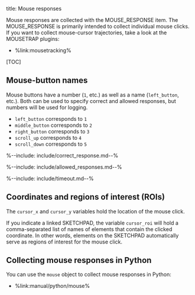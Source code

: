 title: Mouse responses

Mouse responses are collected with the MOUSE_RESPONSE item. The MOUSE_RESPONSE is primarily intended to collect individual mouse clicks. If you want to collect mouse-cursor trajectories, take a look at the MOUSETRAP plugins:

- %link:mousetracking%

[TOC]

## Mouse-button names

Mouse buttons have a number (`1`, etc.) as well as a name (`left_button`, etc.). Both can be used to specify correct and allowed responses, but numbers will be used for logging.

- `left_button` corresponds to `1`
- `middle_button` corresponds to `2`
- `right_button` corresponds to `3`
- `scroll_up` corresponds to `4`
- `scroll_down` corresponds to `5`

%--include: include/correct_response.md--%

%--include: include/allowed_responses.md--%

%--include: include/timeout.md--%

## Coordinates and regions of interest (ROIs)

The `cursor_x` and `cursor_y` variables hold the location of the mouse click.

If you indicate a linked SKETCHPAD, the variable `cursor_roi` will hold a comma-separated list of names of elements that contain the clicked coordinate. In other words, elements on the SKETCHPAD automatically serve as regions of interest for the mouse click.

## Collecting mouse responses in Python

You can use the `mouse` object to collect mouse responses in Python:

- %link:manual/python/mouse%
